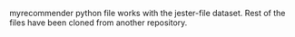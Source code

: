 myrecommender python file works with the jester-file dataset. Rest of the files have been cloned from another repository.
